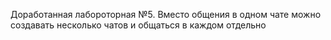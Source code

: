 Доработанная лабороторная №5. Вместо общения в одном чате можно создавать несколько чатов и общаться в каждом отдельно
